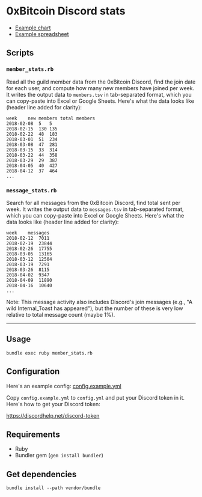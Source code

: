 # 0xBitcoin Discord stats

- [Example chart](https://docs.google.com/spreadsheets/d/e/2PACX-1vSfTvIo5dtrDZ416hOmPR_eLyKwplA8YNNDbpMdFw58K-8Obi5PB6u6UZGmQzuekvzmY4Gwcjrdymct/pubchart?oid=439616913&format=image)
- [Example spreadsheet](https://docs.google.com/spreadsheets/d/1ameHdrmsoXp37NXhfC7AXE8dI4UfVS5N4RJBBHXdwQI/edit?usp=sharing)

## Scripts

### `member_stats.rb`

Read all the guild member data from the 0xBitcoin Discord, find the join date for each user, and
compute how many new members have joined per week. It writes the output data to `members.tsv` in
tab-separated format, which you can copy-paste into Excel or Google Sheets. Here's what the data
looks like (header line added for clarity):

```
week	new members	total members
2018-02-08	5	5
2018-02-15	130	135
2018-02-22	48	183
2018-03-01	51	234
2018-03-08	47	281
2018-03-15	33	314
2018-03-22	44	358
2018-03-29	29	387
2018-04-05	40	427
2018-04-12	37	464
...
```

### `message_stats.rb`

Search for all messages from the 0xBitcoin Discord, find total sent per week. It writes the output
data to `messages.tsv` in tab-separated format, which you can copy-paste into Excel or Google
Sheets. Here's what the data looks like (header line added for clarity):

```
week	messages
2018-02-12	7011
2018-02-19	23844
2018-02-26	17755
2018-03-05	13165
2018-03-12	12504
2018-03-19	7291
2018-03-26	8115
2018-04-02	9347
2018-04-09	11890
2018-04-16	10640
...
```

Note: This message activity also includes Discord's join messages (e.g., "A wild Internal\_Toast has
appeared"), but the number of these is very low relative to total message count (maybe 1%).

* * *

## Usage

```
bundle exec ruby member_stats.rb
```

## Configuration

Here's an example config: [config.example.yml](config.example.yml)

Copy `config.example.yml` to `config.yml` and put your Discord token in it. Here's how to get your
Discord token:

<https://discordhelp.net/discord-token>

## Requirements

- Ruby
- Bundler gem (`gem install bundler`)

## Get dependencies

```
bundle install --path vendor/bundle
```

